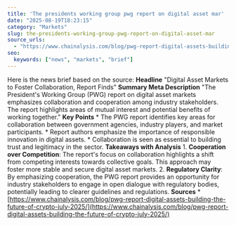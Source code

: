 ```yaml
---
title: 'The presidents working group pwg report on digital asset mar'
date: "2025-08-19T18:23:15"
category: "Markets"
slug: the-presidents-working-group-pwg-report-on-digital-asset-mar
source_urls:
  - "https://www.chainalysis.com/blog/pwg-report-digital-assets-building-the-future-of-crypto-july-2025/"
seo:
  keywords: ["news", "markets", "brief"]
---
```

Here is the news brief based on the source:  **Headline** "Digital Asset Markets to Foster Collaboration, Report Finds"  **Summary Meta Description** "The President's Working Group (PWG) report on digital asset markets emphasizes collaboration and cooperation among industry stakeholders. The report highlights areas of mutual interest and potential benefits of working together."  **Key Points**  * The PWG report identifies key areas for collaboration between government agencies, industry players, and market participants. * Report authors emphasize the importance of responsible innovation in digital assets. * Collaboration is seen as essential to building trust and legitimacy in the sector.  **Takeaways with Analysis**  1. **Cooperation over Competition**: The report's focus on collaboration highlights a shift from competing interests towards collective goals. This approach may foster more stable and secure digital asset markets. 2. **Regulatory Clarity**: By emphasizing cooperation, the PWG report provides an opportunity for industry stakeholders to engage in open dialogue with regulatory bodies, potentially leading to clearer guidelines and regulations.  **Sources** * [https://www.chainalysis.com/blog/pwg-report-digital-assets-building-the-future-of-crypto-july-2025/](https://www.chainalysis.com/blog/pwg-report-digital-assets-building-the-future-of-crypto-july-2025/) 
